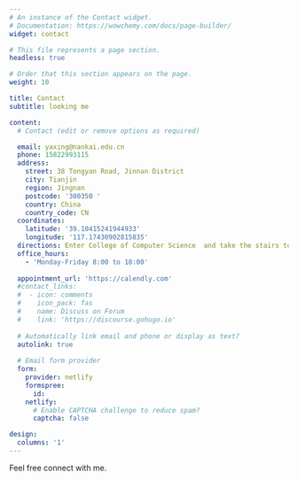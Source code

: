 ```yaml
---
# An instance of the Contact widget.
# Documentation: https://wowchemy.com/docs/page-builder/
widget: contact 

# This file represents a page section.
headless: true

# Order that this section appears on the page.
weight: 10

title: Contact
subtitle: looking me

content:
  # Contact (edit or remove options as required)

  email: yaxing@nankai.edu.cn
  phone: 15822993115
  address:
    street: 38 Tongyan Road, Jinnan District
    city: Tianjin
    region: Jingnan
    postcode: '300350 '
    country: China
    country_code: CN
  coordinates:
    latitude: '39.10415241944933'
    longitude: '117.17430902815835'
  directions: Enter College of Computer Science  and take the stairs to Office 448 on Floor 4
  office_hours:
    - 'Monday-Friday 8:00 to 18:00'
    
  appointment_url: 'https://calendly.com'
  #contact_links:
  #  - icon: comments
  #    icon_pack: fas
  #    name: Discuss on Forum
  #    link: 'https://discourse.gohugo.io'
  
  # Automatically link email and phone or display as text?
  autolink: true
  
  # Email form provider
  form:
    provider: netlify
    formspree:
      id:
    netlify:
      # Enable CAPTCHA challenge to reduce spam?
      captcha: false

design:
  columns: '1'
---
```

Feel free connect with me.
